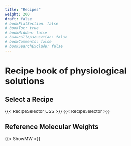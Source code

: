```yaml
---
title: "Recipes"
weight: 200
draft: false
# bookFlatSection: false
# bookToc: true
# bookHidden: false
# bookCollapseSection: false
# bookComments: false
# bookSearchExclude: false
---
```


# Recipe book of physiological solutions

## Select a Recipe
{{< RecipeSelector_CSS >}}
{{< RecipeSelector >}}

## Reference Molecular Weights
{{< ShowMW >}}
